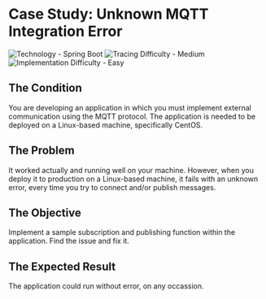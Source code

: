 # Case Study: Unknown MQTT Integration Error

![Technology - Spring Boot](https://img.shields.io/badge/Technology-Spring_Boot-blue)
![Tracing Difficulty - Medium](https://img.shields.io/badge/Tracing_Difficulty-Medium-orange)
![Implementation Difficulty - Easy](https://img.shields.io/badge/Implementation_Difficulty-Easy-blue)

## The Condition

You are developing an application in which you must implement external communication using the MQTT protocol.
The application is needed to be deployed on a Linux-based machine, specifically CentOS.

## The Problem

It worked actually and running well on your machine. However, when you deploy it to production on a Linux-based machine, it fails with an unknown error, every time you try to connect and/or publish messages.

## The Objective

Implement a sample subscription and publishing function within the application. Find the issue and fix it.

## The Expected Result

The application could run without error, on any occassion.
